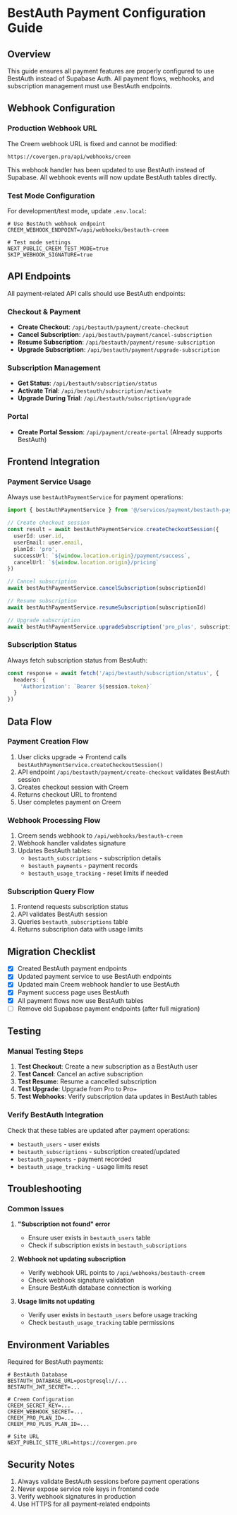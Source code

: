# BestAuth Payment Configuration Guide

## Overview

This guide ensures all payment features are properly configured to use BestAuth instead of Supabase Auth. All payment flows, webhooks, and subscription management must use BestAuth endpoints.

## Webhook Configuration

### Production Webhook URL
The Creem webhook URL is fixed and cannot be modified:
```
https://covergen.pro/api/webhooks/creem
```

This webhook handler has been updated to use BestAuth instead of Supabase. All webhook events will now update BestAuth tables directly.

### Test Mode Configuration
For development/test mode, update `.env.local`:
```env
# Use BestAuth webhook endpoint
CREEM_WEBHOOK_ENDPOINT=/api/webhooks/bestauth-creem

# Test mode settings
NEXT_PUBLIC_CREEM_TEST_MODE=true
SKIP_WEBHOOK_SIGNATURE=true
```

## API Endpoints

All payment-related API calls should use BestAuth endpoints:

### Checkout & Payment
- **Create Checkout**: `/api/bestauth/payment/create-checkout`
- **Cancel Subscription**: `/api/bestauth/payment/cancel-subscription`
- **Resume Subscription**: `/api/bestauth/payment/resume-subscription`
- **Upgrade Subscription**: `/api/bestauth/payment/upgrade-subscription`

### Subscription Management
- **Get Status**: `/api/bestauth/subscription/status`
- **Activate Trial**: `/api/bestauth/subscription/activate`
- **Upgrade During Trial**: `/api/bestauth/subscription/upgrade`

### Portal
- **Create Portal Session**: `/api/payment/create-portal` (Already supports BestAuth)

## Frontend Integration

### Payment Service Usage
Always use `bestAuthPaymentService` for payment operations:

```typescript
import { bestAuthPaymentService } from '@/services/payment/bestauth-payment'

// Create checkout session
const result = await bestAuthPaymentService.createCheckoutSession({
  userId: user.id,
  userEmail: user.email,
  planId: 'pro',
  successUrl: `${window.location.origin}/payment/success`,
  cancelUrl: `${window.location.origin}/pricing`
})

// Cancel subscription
await bestAuthPaymentService.cancelSubscription(subscriptionId)

// Resume subscription
await bestAuthPaymentService.resumeSubscription(subscriptionId)

// Upgrade subscription
await bestAuthPaymentService.upgradeSubscription('pro_plus', subscriptionId)
```

### Subscription Status
Always fetch subscription status from BestAuth:

```typescript
const response = await fetch('/api/bestauth/subscription/status', {
  headers: {
    'Authorization': `Bearer ${session.token}`
  }
})
```

## Data Flow

### Payment Creation Flow
1. User clicks upgrade → Frontend calls `bestAuthPaymentService.createCheckoutSession()`
2. API endpoint `/api/bestauth/payment/create-checkout` validates BestAuth session
3. Creates checkout session with Creem
4. Returns checkout URL to frontend
5. User completes payment on Creem

### Webhook Processing Flow
1. Creem sends webhook to `/api/webhooks/bestauth-creem`
2. Webhook handler validates signature
3. Updates BestAuth tables:
   - `bestauth_subscriptions` - subscription details
   - `bestauth_payments` - payment records
   - `bestauth_usage_tracking` - reset limits if needed

### Subscription Query Flow
1. Frontend requests subscription status
2. API validates BestAuth session
3. Queries `bestauth_subscriptions` table
4. Returns subscription data with usage limits

## Migration Checklist

- [x] Created BestAuth payment endpoints
- [x] Updated payment service to use BestAuth endpoints  
- [x] Updated main Creem webhook handler to use BestAuth
- [x] Payment success page uses BestAuth
- [x] All payment flows now use BestAuth tables
- [ ] Remove old Supabase payment endpoints (after full migration)

## Testing

### Manual Testing Steps
1. **Test Checkout**: Create a new subscription as a BestAuth user
2. **Test Cancel**: Cancel an active subscription
3. **Test Resume**: Resume a cancelled subscription
4. **Test Upgrade**: Upgrade from Pro to Pro+
5. **Test Webhooks**: Verify subscription data updates in BestAuth tables

### Verify BestAuth Integration
Check that these tables are updated after payment operations:
- `bestauth_users` - user exists
- `bestauth_subscriptions` - subscription created/updated
- `bestauth_payments` - payment recorded
- `bestauth_usage_tracking` - usage limits reset

## Troubleshooting

### Common Issues

1. **"Subscription not found" error**
   - Ensure user exists in `bestauth_users` table
   - Check if subscription exists in `bestauth_subscriptions`

2. **Webhook not updating subscription**
   - Verify webhook URL points to `/api/webhooks/bestauth-creem`
   - Check webhook signature validation
   - Ensure BestAuth database connection is working

3. **Usage limits not updating**
   - Verify user exists in `bestauth_users` before usage tracking
   - Check `bestauth_usage_tracking` table permissions

## Environment Variables

Required for BestAuth payments:
```env
# BestAuth Database
BESTAUTH_DATABASE_URL=postgresql://...
BESTAUTH_JWT_SECRET=...

# Creem Configuration
CREEM_SECRET_KEY=...
CREEM_WEBHOOK_SECRET=...
CREEM_PRO_PLAN_ID=...
CREEM_PRO_PLUS_PLAN_ID=...

# Site URL
NEXT_PUBLIC_SITE_URL=https://covergen.pro
```

## Security Notes

1. Always validate BestAuth sessions before payment operations
2. Never expose service role keys in frontend code
3. Verify webhook signatures in production
4. Use HTTPS for all payment-related endpoints